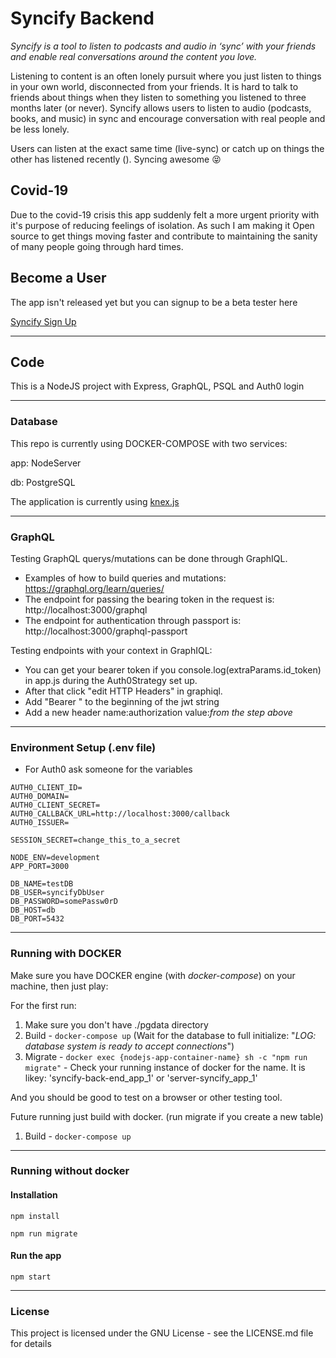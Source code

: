 # Syncify Backend

_Syncify is a tool to listen to podcasts and audio in ‘sync’ with your friends and enable real conversations around the content you love._

Listening to content is an often lonely pursuit where you just listen to things in your own world, disconnected from your friends. It is hard to talk to friends about things when they listen to something you listened to three months later (or never). Syncify allows users to listen to audio (podcasts, books, and music) in sync and encourage conversation with real people and be less lonely.

Users can listen at the exact same time (live-sync) or catch up on things the other has listened recently (). Syncing awesome 😝

## Covid-19

Due to the covid-19 crisis this app suddenly felt a more urgent priority with it's purpose of reducing feelings of isolation. As such I am making it Open source to get things moving faster and contribute to maintaining the sanity of many people going through hard times.

## Become a User

The app isn't released yet but you can signup to be a beta tester here

[Syncify Sign Up](https://syncify.landen.co)

---

## Code

This is a NodeJS project with Express, GraphQL, PSQL and Auth0 login

---

### Database

This repo is currently using DOCKER-COMPOSE with two services:

app: NodeServer

db: PostgreSQL

The application is currently using [knex.js](http://knexjs.org/)

---

### GraphQL

Testing GraphQL querys/mutations can be done through GraphIQL.

- Examples of how to build queries and mutations: https://graphql.org/learn/queries/
- The endpoint for passing the bearing token in the request is: http://localhost:3000/graphql
- The endpoint for authentication through passport is: http://localhost:3000/graphql-passport

Testing endpoints with your context in GraphIQL:

- You can get your bearer token if you console.log(extraParams.id_token) in app.js during the Auth0Strategy set up.
- After that click "edit HTTP Headers" in graphiql.
- Add "Bearer " to the beginning of the jwt string
- Add a new header name:authorization value:_from the step above_

---

### Environment Setup (.env file)

- For Auth0 ask someone for the variables

```
AUTH0_CLIENT_ID=
AUTH0_DOMAIN=
AUTH0_CLIENT_SECRET=
AUTH0_CALLBACK_URL=http://localhost:3000/callback
AUTH0_ISSUER=

SESSION_SECRET=change_this_to_a_secret

NODE_ENV=development
APP_PORT=3000

DB_NAME=testDB
DB_USER=syncifyDbUser
DB_PASSWORD=somePassw0rD
DB_HOST=db
DB_PORT=5432
```

---

### Running with DOCKER

Make sure you have DOCKER engine (with _docker-compose_) on your machine, then just play:

For the first run:

1. Make sure you don't have ./pgdata directory
2. Build - `docker-compose up` (Wait for the database to full initialize: "_LOG: database system is ready to accept connections_")
3. Migrate - `docker exec {nodejs-app-container-name} sh -c "npm run migrate"` - Check your running instance of docker for the name. It is likey: 'syncify-back-end_app_1' or 'server-syncify_app_1'

And you should be good to test on a browser or other testing tool.

Future running just build with docker. (run migrate if you create a new table)

1. Build - `docker-compose up`

---

### Running without docker

#### Installation

`npm install`

`npm run migrate`

#### Run the app

`npm start`

---

### License

This project is licensed under the GNU License - see the LICENSE.md file for details
